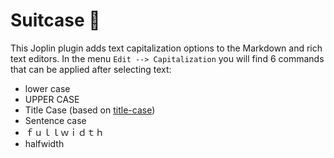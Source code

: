 # Suitcase 🧳

This Joplin plugin adds text capitalization options to the Markdown and rich text editors. In the menu `Edit --> Capitalization` you will find 6 commands that can be applied after selecting text:

- lower case
- UPPER CASE
- Title Case (based on [title-case](https://www.npmjs.com/package/title-case))
- Sentence case
- ｆｕｌｌｗｉｄｔｈ
- halfwidth
